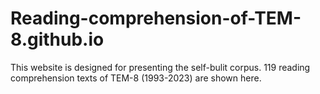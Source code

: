 # Reading-comprehension-of-TEM-8.github.io
This website is designed for presenting the self-bulit corpus. 119 reading comprehension texts of TEM-8 (1993-2023) are shown here.
